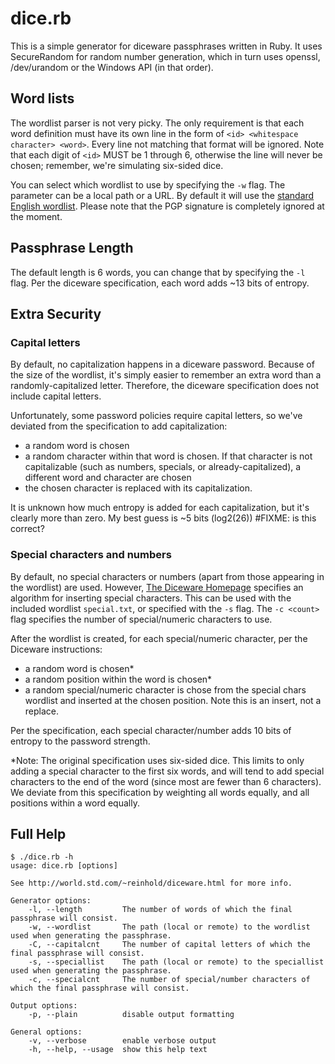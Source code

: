 # dice.rb

This is a simple generator for diceware passphrases written in Ruby.
It uses SecureRandom for random number generation, which in turn uses openssl, /dev/urandom or the Windows API (in that order).

## Word lists

The wordlist parser is not very picky. The only requirement is that each word definition must have its own line in the form of `<id> <whitespace character> <word>`. Every line not matching that format will be ignored.  Note that each digit of `<id>` MUST be 1 through 6, otherwise the line will never be chosen; remember, we're simulating six-sided dice.

You can select which wordlist to use by specifying the `-w` flag. The parameter can be a local path or a URL. By default it will use the [standard English wordlist](http://world.std.com/~reinhold/diceware.wordlist.asc). Please note that the PGP signature is completely ignored at the moment.

## Passphrase Length

The default length is 6 words, you can change that by specifying the `-l` flag.  Per the diceware specification, each word adds ~13 bits of entropy.

## Extra Security

### Capital letters

By default, no capitalization happens in a diceware password.  Because of the size of the wordlist, it's simply easier to remember an extra word than a randomly-capitalized letter.  Therefore, the diceware specification does not include capital letters.

Unfortunately, some password policies require capital letters, so we've deviated from the specification to add capitalization:

- a random word is chosen
- a random character within that word is chosen.  If that character is not capitalizable (such as numbers, specials, or already-capitalized), a different word and character are chosen
- the chosen character is replaced with its capitalization.

It is unknown how much entropy is added for each capitalization, but it's clearly more than zero.  My best guess is ~5 bits (log2(26)) #FIXME: is this correct?

### Special characters and numbers

By default, no special characters or numbers (apart from those appearing in the wordlist) are used.  However, [The Diceware Homepage](http://world.std.com/~reinhold/diceware.html) specifies an algorithm for inserting special characters.  This can be used with the included wordlist `special.txt`, or specified with the `-s` flag.  The `-c <count>` flag specifies the number of special/numeric characters to use.

After the wordlist is created, for each special/numeric character, per the Diceware instructions:

- a random word is chosen\*
- a random position within the word is chosen\*
- a random special/numeric character is chose from the special chars wordlist and inserted at the chosen position.  Note this is an insert, not a replace.

Per the specification, each special character/number adds 10 bits of entropy to the password strength.

\*Note: The original specification uses six-sided dice.  This limits to only adding a special character to the first six words, and will tend to add special characters to the end of the word (since most are fewer than 6 characters).  We deviate from this specification by weighting all words equally, and all positions within a word equally.


## Full Help

```
$ ./dice.rb -h
usage: dice.rb [options]

See http://world.std.com/~reinhold/diceware.html for more info.

Generator options:
    -l, --length         The number of words of which the final passphrase will consist.
    -w, --wordlist       The path (local or remote) to the wordlist used when generating the passphrase.
    -C, --capitalcnt     The number of capital letters of which the final passphrase will consist.
    -s, --speciallist    The path (local or remote) to the speciallist used when generating the passphrase.
    -c, --specialcnt     The number of special/number characters of which the final passphrase will consist.

Output options:
    -p, --plain          disable output formatting

General options:
    -v, --verbose        enable verbose output
    -h, --help, --usage  show this help text
```
